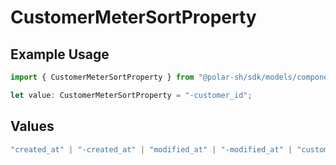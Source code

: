# CustomerMeterSortProperty

## Example Usage

```typescript
import { CustomerMeterSortProperty } from "@polar-sh/sdk/models/components/customermetersortproperty.js";

let value: CustomerMeterSortProperty = "-customer_id";
```

## Values

```typescript
"created_at" | "-created_at" | "modified_at" | "-modified_at" | "customer_id" | "-customer_id" | "customer_name" | "-customer_name" | "meter_id" | "-meter_id" | "meter_name" | "-meter_name" | "consumed_units" | "-consumed_units" | "credited_units" | "-credited_units" | "balance" | "-balance"
```